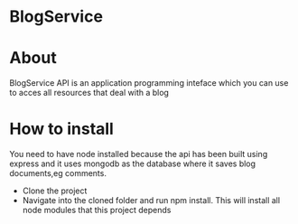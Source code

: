 # BlogService

# About
BlogService API is an application programming inteface which you can use to acces all resources that deal with a blog

# How to install
You need to have node installed because the api has been built using express and it uses mongodb as the database where it saves blog documents,eg comments.
 - Clone the project
 - Navigate into the cloned folder and run npm install. This will install all node modules that this project depends
  